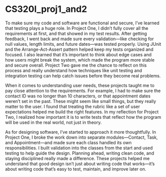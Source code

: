 # CS320l_proj1_and2
To make sure my code and software are functional and secure, I’ve learned that testing plays a huge role. In Project One, I didn’t fully cover all the requirements at first, and that showed in my test results. After getting feedback, I went back and made sure every validation—like checking for null values, length limits, and future dates—was tested properly. Using JUnit and the Arrange-Act-Assert pattern helped keep my tests organized and focused. I also learned that it’s important to think about edge cases and how users might break the system, which made the program more stable and secure overall. Project Two gave me the chance to reflect on this process and really understand how techniques like unit testing and integration testing can help catch issues before they become real problems.

When it comes to understanding user needs, these projects taught me to pay close attention to the requirements. For example, I had to make sure the contact ID was no longer than 10 characters, or that appointment dates weren’t set in the past. These might seem like small things, but they really matter to the user. I found that treating the rubric like a set of user expectations helped me build the right features. In my reflection for Project Two, I realized how important it is to write tests that reflect how the program will be used in the real world, not just in theory.

As for designing software, I’ve started to approach it more thoughtfully. In Project One, I broke the work down into separate modules—Contact, Task, and Appointment—and made sure each class handled its own responsibilities. I built validation into the classes from the start and used testing to help guide the design. Planning ahead, writing clean code, and staying disciplined really made a difference. These projects helped me understand that good design isn’t just about writing code that works—it’s about writing code that’s easy to test, maintain, and improve later on.
